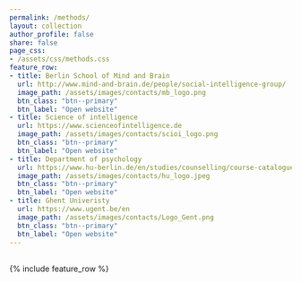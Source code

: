 ```yaml
---
permalink: /methods/
layout: collection
author_profile: false
share: false
page_css:
- /assets/css/methods.css
feature_row:
- title: Berlin School of Mind and Brain
  url: http://www.mind-and-brain.de/people/social-intelligence-group/
  image_path: /assets/images/contacts/mb_logo.png
  btn_class: "btn--primary"
  btn_label: "Open website"
- title: Science of intelligence
  url: https://www.scienceofintelligence.de
  image_path: /assets/images/contacts/scioi_logo.png
  btn_class: "btn--primary"
  btn_label: "Open website"
- title: Department of psychology
  url: https://www.hu-berlin.de/en/studies/counselling/course-catalogue/programme-descriptions/psychomono
  image_path: /assets/images/contacts/hu_logo.jpeg
  btn_class: "btn--primary"
  btn_label: "Open website"
- title: Ghent Univeristy
  url: https://www.ugent.be/en
  image_path: /assets/images/contacts/Logo_Gent.png
  btn_class: "btn--primary"
  btn_label: "Open website"
---
```


<br />
<div class="grid__wrapper">
{% include feature_row %}
</div>



